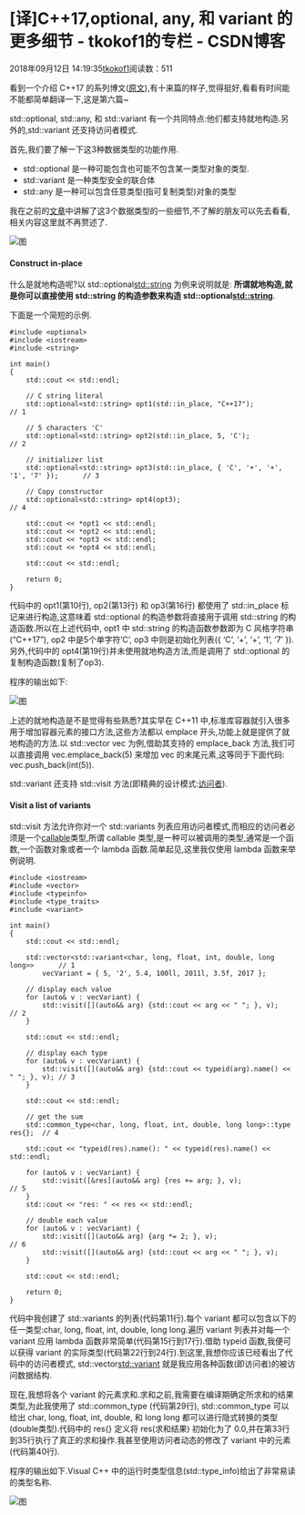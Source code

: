 # [译]C++17,optional, any, 和 variant 的更多细节 - tkokof1的专栏 - CSDN博客

2018年09月12日 14:19:35[tkokof1](https://me.csdn.net/tkokof1)阅读数：511


> 
看到一个介绍 C++17 的系列博文([原文](http://www.modernescpp.com/index.php/c-17-constructed-in-place)),有十来篇的样子,觉得挺好,看看有时间能不能都简单翻译一下,这是第六篇~

std::optional, std::any, 和 std::variant 有一个共同特点:他们都支持就地构造.另外的,std::variant 还支持访问者模式.

首先,我们要了解一下这3种数据类型的功能作用.
- std::optional 是一种可能包含也可能不包含某一类型对象的类型.
- std::variant 是一种类型安全的联合体
- std::any 是一种可以包含任意类型(指可复制类型)对象的类型

我在之前的[文章](http://www.modernescpp.com/index.php/c-17-what-s-new-in-the-library)中讲解了这3个数据类型的一些细节,不了解的朋友可以先去看看,相关内容这里就不再赘述了.

![图](https://img-blog.csdn.net/201809121418338?watermark/2/text/aHR0cHM6Ly9ibG9nLmNzZG4ubmV0L3Rrb2tvZjE=/font/5a6L5L2T/fontsize/400/fill/I0JBQkFCMA==/dissolve/70)

#### Construct in-place

什么是就地构造呢?以 std::optional<std::string> 为例来说明就是: **所谓就地构造,就是你可以直接使用 std::string 的构造参数来构造 std::optional<std::string>**.

下面是一个简短的示例.

```
#include <optional>
#include <iostream>
#include <string>

int main() 
{
	std::cout << std::endl;

	// C string literal
	std::optional<std::string> opt1(std::in_place, "C++17");                        // 1

	// 5 characters 'C'
	std::optional<std::string> opt2(std::in_place, 5, 'C');                          // 2

	// initializer list
	std::optional<std::string> opt3(std::in_place, { 'C', '+', '+', '1', '7' });      // 3

	// Copy constructor
	std::optional<std::string> opt4(opt3);                                          // 4

	std::cout << *opt1 << std::endl;
	std::cout << *opt2 << std::endl;
	std::cout << *opt3 << std::endl;
	std::cout << *opt4 << std::endl;

	std::cout << std::endl;
	
	return 0;
}
```

代码中的 opt1(第10行), op2(第13行) 和 op3(第16行) 都使用了 std::in_place 标记来进行构造,这意味着 std::optional 的构造参数将直接用于调用 std::string 的构造函数.所以在上述代码中, opt1 中 std::string 的构造函数参数即为 C 风格字符串(“C++17”), op2 中是5个单字符’C’, op3 中则是初始化列表({ ‘C’, ‘+’, ‘+’, ‘1’, ‘7’ }).另外,代码中的 opt4(第19行)并未使用就地构造方法,而是调用了 std::optional 的复制构造函数(复制了op3).

程序的输出如下:

![图](https://img-blog.csdn.net/20180912141848538?watermark/2/text/aHR0cHM6Ly9ibG9nLmNzZG4ubmV0L3Rrb2tvZjE=/font/5a6L5L2T/fontsize/400/fill/I0JBQkFCMA==/dissolve/70)

上述的就地构造是不是觉得有些熟悉?其实早在 C++11 中,标准库容器就引入很多用于增加容器元素的接口方法,这些方法都以 emplace 开头,功能上就是提供了就地构造的方法.以 std::vector<int> vec 为例,借助其支持的 emplace_back 方法,我们可以直接调用 vec.emplace_back(5) 来增加 vec 的末尾元素,这等同于下面代码: vec.push_back(int(5)).

std::variant 还支持 std::visit 方法(即精典的设计模式:[访问者](https://en.wikipedia.org/wiki/Visitor_pattern)).

#### Visit a list of variants

std::visit 方法允许你对一个 std::variants 列表应用访问者模式,而相应的访问者必须是一个[callable](http://en.cppreference.com/w/cpp/concept/Callable)类型,所谓 callable 类型,是一种可以被调用的类型,通常是一个函数,一个函数对象或者一个 lambda 函数.简单起见,这里我仅使用 lambda 函数来举例说明.

```
#include <iostream>
#include <vector>
#include <typeinfo>
#include <type_traits>
#include <variant>

int main()
{
	std::cout << std::endl;

	std::vector<std::variant<char, long, float, int, double, long long>>      // 1
		vecVariant = { 5, '2', 5.4, 100ll, 2011l, 3.5f, 2017 };

	// display each value                                                             
	for (auto& v : vecVariant) {
		std::visit([](auto&& arg) {std::cout << arg << " "; }, v);                // 2
	}

	std::cout << std::endl;

	// display each type
	for (auto& v : vecVariant) {
		std::visit([](auto&& arg) {std::cout << typeid(arg).name() << " "; }, v); // 3
	}

	std::cout << std::endl;

	// get the sum
	std::common_type<char, long, float, int, double, long long>::type res{};  // 4

	std::cout << "typeid(res).name(): " << typeid(res).name() << std::endl;

	for (auto& v : vecVariant) {
		std::visit([&res](auto&& arg) {res += arg; }, v);                          // 5
	}
	std::cout << "res: " << res << std::endl;

	// double each value
	for (auto& v : vecVariant) {
		std::visit([](auto&& arg) {arg *= 2; }, v);                           // 6
		std::visit([](auto&& arg) {std::cout << arg << " "; }, v);
	}

	std::cout << std::endl;
	
	return 0;
}
```

代码中我创建了 std::variants 的列表(代码第11行).每个 variant 都可以包含以下的任一类型:char, long, float, int, double, long long.遍历 variant 列表并对每一个 variant 应用 lambda 函数非常简单(代码第15行到17行).借助 typeid 函数,我便可以获得 variant 的实际类型(代码第22行到24行).到这里,我想你应该已经看出了代码中的访问者模式, std::vector<std::variant> 就是我应用各种函数(即访问者)的被访问数据结构.

现在,我想将各个 variant 的元素求和.求和之前,我需要在编译期确定所求和的结果类型,为此我使用了 std::common_type (代码第29行), std::common_type 可以给出 char, long, float, int, double, 和 long long 都可以进行隐式转换的类型(double类型).代码中的 res{} 定义将 res(求和结果) 初始化为了 0.0,并在第33行到35行执行了真正的求和操作.我甚至使用访问者动态的修改了 variant 中的元素(代码第40行).

程序的输出如下.Visual C++ 中的运行时类型信息(std::type_info)给出了非常易读的类型名称.

![图](https://img-blog.csdn.net/20180912141905919?watermark/2/text/aHR0cHM6Ly9ibG9nLmNzZG4ubmV0L3Rrb2tvZjE=/font/5a6L5L2T/fontsize/400/fill/I0JBQkFCMA==/dissolve/70)

